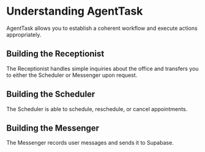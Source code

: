 # Understanding AgentTask
AgentTask allows you to establish a coherent workflow and execute actions appropriately.

## Building the Receptionist 
The Receptionist handles simple inquiries about the office and transfers you to either the Scheduler or Messenger upon request. 

## Building the Scheduler
The Scheduler is able to schedule, reschedule, or cancel appointments. 

## Building the Messenger
The Messenger records user messages and sends it to Supabase. 
